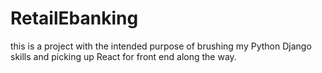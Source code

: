 # RetailEbanking
this is a project with the intended purpose of brushing my Python Django skills and picking up React for front end along the way.

